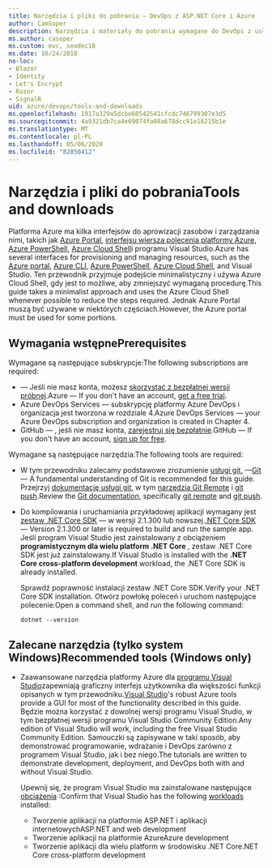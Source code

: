 ```yaml
---
title: Narzędzia i pliki do pobrania — DevOps z ASP.NET Core i Azure
author: CamSoper
description: Narzędzia i materiały do pobrania wymagane do DevOps z usługami ASP.NET Core i Azure.
ms.author: casoper
ms.custom: mvc, seodec18
ms.date: 10/24/2018
no-loc:
- Blazor
- Identity
- Let's Encrypt
- Razor
- SignalR
uid: azure/devops/tools-and-downloads
ms.openlocfilehash: 1917a329a5dcbe60542541cfcdc746799307e3d5
ms.sourcegitcommit: 4a9321db7ca4e69074fa08a678dcc91e16215b1e
ms.translationtype: MT
ms.contentlocale: pl-PL
ms.lasthandoff: 05/06/2020
ms.locfileid: "82850412"
---
```

# <a name="tools-and-downloads"></a><span data-ttu-id="b833c-103">Narzędzia i pliki do pobrania</span><span class="sxs-lookup"><span data-stu-id="b833c-103">Tools and downloads</span></span>

<span data-ttu-id="b833c-104">Platforma Azure ma kilka interfejsów do aprowizacji zasobów i zarządzania nimi, takich jak [Azure Portal](https://portal.azure.com), [interfejsu wiersza polecenia platformy Azure](/cli/azure/), [Azure PowerShell](/powershell/azure/overview), [Azure Cloud Shell](https://shell.azure.com/bash)i programu Visual Studio.</span><span class="sxs-lookup"><span data-stu-id="b833c-104">Azure has several interfaces for provisioning and managing resources, such as the [Azure portal](https://portal.azure.com), [Azure CLI](/cli/azure/), [Azure PowerShell](/powershell/azure/overview), [Azure Cloud Shell](https://shell.azure.com/bash), and Visual Studio.</span></span> <span data-ttu-id="b833c-105">Ten przewodnik przyjmuje podejście minimalistyczny i używa Azure Cloud Shell, gdy jest to możliwe, aby zmniejszyć wymaganą procedurę.</span><span class="sxs-lookup"><span data-stu-id="b833c-105">This guide takes a minimalist approach and uses the Azure Cloud Shell whenever possible to reduce the steps required.</span></span> <span data-ttu-id="b833c-106">Jednak Azure Portal muszą być używane w niektórych częściach.</span><span class="sxs-lookup"><span data-stu-id="b833c-106">However, the Azure portal must be used for some portions.</span></span>

## <a name="prerequisites"></a><span data-ttu-id="b833c-107">Wymagania wstępne</span><span class="sxs-lookup"><span data-stu-id="b833c-107">Prerequisites</span></span>

<span data-ttu-id="b833c-108">Wymagane są następujące subskrypcje:</span><span class="sxs-lookup"><span data-stu-id="b833c-108">The following subscriptions are required:</span></span>

* <span data-ttu-id="b833c-109">&mdash; Jeśli nie masz konta, możesz [skorzystać z bezpłatnej wersji próbnej](https://azure.microsoft.com/free/dotnet/).</span><span class="sxs-lookup"><span data-stu-id="b833c-109">Azure &mdash; If you don't have an account, [get a free trial](https://azure.microsoft.com/free/dotnet/).</span></span>
* <span data-ttu-id="b833c-110">Azure DevOps Services &mdash; subskrypcję platformy Azure DevOps i organizacja jest tworzona w rozdziale 4.</span><span class="sxs-lookup"><span data-stu-id="b833c-110">Azure DevOps Services &mdash; your Azure DevOps subscription and organization is created in Chapter 4.</span></span>
* <span data-ttu-id="b833c-111">GitHub &mdash; , jeśli nie masz konta, [zarejestruj się bezpłatnie](https://github.com/join).</span><span class="sxs-lookup"><span data-stu-id="b833c-111">GitHub &mdash; If you don't have an account, [sign up for free](https://github.com/join).</span></span>

<span data-ttu-id="b833c-112">Wymagane są następujące narzędzia:</span><span class="sxs-lookup"><span data-stu-id="b833c-112">The following tools are required:</span></span>

* <span data-ttu-id="b833c-113">W tym przewodniku zalecamy podstawowe zrozumienie [usługi git.](https://git-scm.com/downloads) &mdash;</span><span class="sxs-lookup"><span data-stu-id="b833c-113">[Git](https://git-scm.com/downloads) &mdash; A fundamental understanding of Git is recommended for this guide.</span></span> <span data-ttu-id="b833c-114">Przejrzyj [dokumentację usługi git](https://git-scm.com/doc), w tym [narzędzia Git Remote](https://git-scm.com/docs/git-remote) i [git push](https://git-scm.com/docs/git-push).</span><span class="sxs-lookup"><span data-stu-id="b833c-114">Review the [Git documentation](https://git-scm.com/doc), specifically [git remote](https://git-scm.com/docs/git-remote) and [git push](https://git-scm.com/docs/git-push).</span></span>
* <span data-ttu-id="b833c-115">Do kompilowania i uruchamiania przykładowej aplikacji wymagany jest [zestaw .NET Core SDK](https://dotnet.microsoft.com/download/) &mdash; w wersji 2.1.300 lub nowszej.</span><span class="sxs-lookup"><span data-stu-id="b833c-115">[.NET Core SDK](https://dotnet.microsoft.com/download/) &mdash; Version 2.1.300 or later is required to build and run the sample app.</span></span> <span data-ttu-id="b833c-116">Jeśli program Visual Studio jest zainstalowany z obciążeniem **programistycznym dla wielu platform .NET Core** , zestaw .NET Core SDK jest już zainstalowany.</span><span class="sxs-lookup"><span data-stu-id="b833c-116">If Visual Studio is installed with the **.NET Core cross-platform development** workload, the .NET Core SDK is already installed.</span></span>

    <span data-ttu-id="b833c-117">Sprawdź poprawność instalacji zestaw .NET Core SDK.</span><span class="sxs-lookup"><span data-stu-id="b833c-117">Verify your .NET Core SDK installation.</span></span> <span data-ttu-id="b833c-118">Otwórz powłokę poleceń i uruchom następujące polecenie:</span><span class="sxs-lookup"><span data-stu-id="b833c-118">Open a command shell, and run the following command:</span></span>

    ```dotnetcli
    dotnet --version
    ```

## <a name="recommended-tools-windows-only"></a><span data-ttu-id="b833c-119">Zalecane narzędzia (tylko system Windows)</span><span class="sxs-lookup"><span data-stu-id="b833c-119">Recommended tools (Windows only)</span></span>

* <span data-ttu-id="b833c-120">Zaawansowane narzędzia platformy Azure dla [programu Visual Studio](https://visualstudio.microsoft.com)zapewniają graficzny interfejs użytkownika dla większości funkcji opisanych w tym przewodniku.</span><span class="sxs-lookup"><span data-stu-id="b833c-120">[Visual Studio](https://visualstudio.microsoft.com)'s robust Azure tools provide a GUI for most of the functionality described in this guide.</span></span> <span data-ttu-id="b833c-121">Będzie można korzystać z dowolnej wersji programu Visual Studio, w tym bezpłatnej wersji programu Visual Studio Community Edition.</span><span class="sxs-lookup"><span data-stu-id="b833c-121">Any edition of Visual Studio will work, including the free Visual Studio Community Edition.</span></span> <span data-ttu-id="b833c-122">Samouczki są zapisywane w taki sposób, aby demonstrować programowanie, wdrażanie i DevOps zarówno z programem Visual Studio, jak i bez niego.</span><span class="sxs-lookup"><span data-stu-id="b833c-122">The tutorials are written to demonstrate development, deployment, and DevOps both with and without Visual Studio.</span></span>

  <span data-ttu-id="b833c-123">Upewnij się, że program Visual Studio ma zainstalowane następujące [obciążenia](/visualstudio/install/modify-visual-studio) :</span><span class="sxs-lookup"><span data-stu-id="b833c-123">Confirm that Visual Studio has the following [workloads](/visualstudio/install/modify-visual-studio) installed:</span></span>

  * <span data-ttu-id="b833c-124">Tworzenie aplikacji na platformie ASP.NET i aplikacji internetowych</span><span class="sxs-lookup"><span data-stu-id="b833c-124">ASP.NET and web development</span></span>
  * <span data-ttu-id="b833c-125">Tworzenie aplikacji na platformie Azure</span><span class="sxs-lookup"><span data-stu-id="b833c-125">Azure development</span></span>
  * <span data-ttu-id="b833c-126">Tworzenie aplikacji dla wielu platform w środowisku .NET Core</span><span class="sxs-lookup"><span data-stu-id="b833c-126">.NET Core cross-platform development</span></span>

